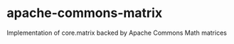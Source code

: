 apache-commons-matrix
=====================

Implementation of core.matrix backed by Apache Commons Math matrices
